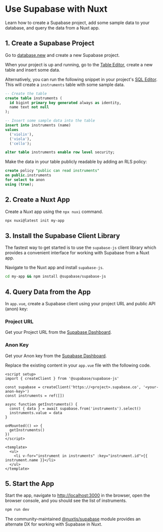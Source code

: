 # Use Supabase with Nuxt

Learn how to create a Supabase project, add some sample data to your database, and query the data from a Nuxt app.

## 1. Create a Supabase Project

Go to [database.new](https://database.new/) and create a new Supabase project.

When your project is up and running, go to the [Table Editor](https://supabase.com/dashboard/project/_/editor), create a new table and insert some data.

Alternatively, you can run the following snippet in your project's [SQL Editor](https://supabase.com/dashboard/project/_/sql/new). This will create a `instruments` table with some sample data.

```sql
-- Create the table
create table instruments (
  id bigint primary key generated always as identity,
  name text not null
);

-- Insert some sample data into the table
insert into instruments (name)
values 
  ('violin'),
  ('viola'),
  ('cello');

alter table instruments enable row level security;
```

Make the data in your table publicly readable by adding an RLS policy:

```sql
create policy "public can read instruments"
on public.instruments
for select to anon
using (true);
```

## 2. Create a Nuxt App

Create a Nuxt app using the `npx nuxi` command.

```bash
npx nuxi@latest init my-app
```

## 3. Install the Supabase Client Library

The fastest way to get started is to use the `supabase-js` client library which provides a convenient interface for working with Supabase from a Nuxt app.

Navigate to the Nuxt app and install `supabase-js`.

```bash
cd my-app && npm install @supabase/supabase-js
```

## 4. Query Data from the App

In `app.vue`, create a Supabase client using your project URL and public API (anon) key:

### Project URL
Get your Project URL from the [Supabase Dashboard](https://supabase.com/dashboard).

### Anon Key
Get your Anon key from the [Supabase Dashboard](https://supabase.com/dashboard).

Replace the existing content in your `app.vue` file with the following code.

```vue
<script setup>
import { createClient } from '@supabase/supabase-js'

const supabase = createClient('https://<project>.supabase.co', '<your-anon-key>')
const instruments = ref([])

async function getInstruments() {
  const { data } = await supabase.from('instruments').select()
  instruments.value = data
}

onMounted(() => {
  getInstruments()
})
</script>

<template>
  <ul>
    <li v-for="instrument in instruments" :key="instrument.id">{{ instrument.name }}</li>
  </ul>
</template>
```

## 5. Start the App

Start the app, navigate to [http://localhost:3000](http://localhost:3000/) in the browser, open the browser console, and you should see the list of instruments.

```bash
npm run dev
```

The community-maintained [@nuxtjs/supabase](https://supabase.nuxtjs.org/) module provides an alternate DX for working with Supabase in Nuxt.
